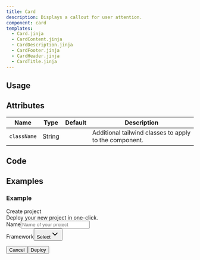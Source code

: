 ```yaml
---
title: Card
description: Displays a callout for user attention.
component: card
templates:
  - Card.jinja
  - CardContent.jinja
  - CardDescription.jinja
  - CardFooter.jinja
  - CardHeader.jinja
  - CardTitle.jinja
---
```


<TabPreview component="Card" template="examples/card.html"/>

<Prose>

## Usage

</Prose>

<IncludeTemplate template="examples/card.html"/>

<Prose>

## Attributes


| Name        | Type    | Default     | Description                                            |
|-------------|---------|-------------|--------------------------------------------------------|
| `className` | String  |             | Additional tailwind classes to apply to the component. |

## Code
</Prose>

<IncludeComponents :components="{{ metadata.templates }}" />

<Prose>

## Examples
</Prose>

<Prose>

### Example

</Prose>

<div class="rounded-lg border bg-card text-card-foreground shadow-sm w-[350px]"><div class="flex flex-col space-y-1.5 p-6"><div class="text-2xl font-semibold leading-none tracking-tight">Create project</div><div class="text-sm text-muted-foreground">Deploy your new project in one-click.</div></div><div class="p-6 pt-0"><form><div class="grid w-full items-center gap-4"><div class="flex flex-col space-y-1.5"><label class="text-sm font-medium leading-none peer-disabled:cursor-not-allowed peer-disabled:opacity-70" for="name">Name</label><input class="flex h-10 w-full rounded-md border border-input bg-background px-3 py-2 text-sm ring-offset-background file:border-0 file:bg-transparent file:text-sm file:font-medium file:text-foreground placeholder:text-muted-foreground focus-visible:outline-none focus-visible:ring-2 focus-visible:ring-ring focus-visible:ring-offset-2 disabled:cursor-not-allowed disabled:opacity-50" id="name" placeholder="Name of your project"></div><div class="flex flex-col space-y-1.5"><label class="text-sm font-medium leading-none peer-disabled:cursor-not-allowed peer-disabled:opacity-70" for="framework">Framework</label><button type="button" role="combobox" aria-controls="radix-:rn:" aria-expanded="false" aria-autocomplete="none" dir="ltr" data-state="closed" data-placeholder="" class="flex h-10 w-full items-center justify-between rounded-md border border-input bg-background px-3 py-2 text-sm ring-offset-background placeholder:text-muted-foreground focus:outline-none focus:ring-2 focus:ring-ring focus:ring-offset-2 disabled:cursor-not-allowed disabled:opacity-50 [&amp;>span]:line-clamp-1" id="framework"><span style="pointer-events: none;">Select</span><svg xmlns="http://www.w3.org/2000/svg" width="24" height="24" viewBox="0 0 24 24" fill="none" stroke="currentColor" stroke-width="2" stroke-linecap="round" stroke-linejoin="round" class="lucide lucide-chevron-down h-4 w-4 opacity-50" aria-hidden="true"><path d="m6 9 6 6 6-6"></path></svg></button><select aria-hidden="true" tabindex="-1" style="position: absolute; border: 0px; width: 1px; height: 1px; padding: 0px; margin: -1px; overflow: hidden; clip: rect(0px, 0px, 0px, 0px); white-space: nowrap; overflow-wrap: normal;"><option value=""></option><option value="next">Next.js</option><option value="sveltekit">SvelteKit</option><option value="astro">Astro</option><option value="nuxt">Nuxt.js</option></select></div></div></form></div><div class="items-center p-6 pt-0 flex justify-between"><button class="inline-flex items-center justify-center gap-2 whitespace-nowrap rounded-md text-sm font-medium ring-offset-background transition-colors focus-visible:outline-none focus-visible:ring-2 focus-visible:ring-ring focus-visible:ring-offset-2 disabled:pointer-events-none disabled:opacity-50 [&amp;_svg]:pointer-events-none [&amp;_svg]:size-4 [&amp;_svg]:shrink-0 border border-input bg-background hover:bg-accent hover:text-accent-foreground h-10 px-4 py-2">Cancel</button><button class="inline-flex items-center justify-center gap-2 whitespace-nowrap rounded-md text-sm font-medium ring-offset-background transition-colors focus-visible:outline-none focus-visible:ring-2 focus-visible:ring-ring focus-visible:ring-offset-2 disabled:pointer-events-none disabled:opacity-50 [&amp;_svg]:pointer-events-none [&amp;_svg]:size-4 [&amp;_svg]:shrink-0 bg-primary text-primary-foreground hover:bg-primary/90 h-10 px-4 py-2">Deploy</button></div></div>

<TabPreview component="Example" template="examples/card_example.html"/>
